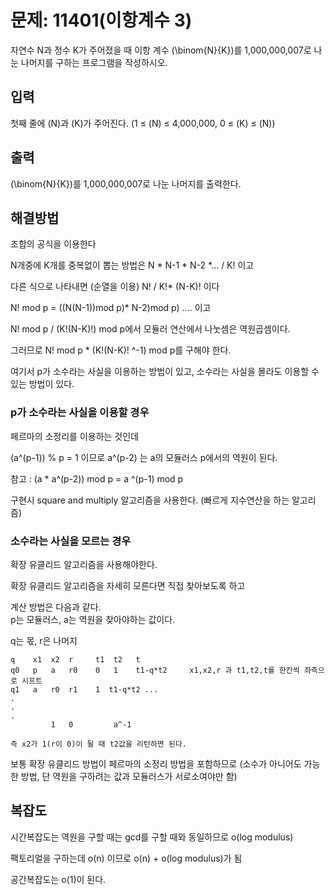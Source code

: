 # 문제: 11401(이항계수 3)

자연수 N과 정수 K가 주어졌을 때 이항 계수 
\(\binom{N}{K}\)를 1,000,000,007로 나눈 나머지를 구하는 프로그램을 작성하시오.

## 입력

첫째 줄에 
\(N\)과 
\(K\)가 주어진다. (1 ≤ 
\(N\) ≤ 4,000,000, 0 ≤ 
\(K\) ≤ 
\(N\))

## 출력


\(\binom{N}{K}\)를 1,000,000,007로 나눈 나머지를 출력한다.

## 해결방법

조합의 공식을 이용한다

N개중에 K개를 중복없이 뽑는 방법은 N * N-1 * N-2 *... / K! 이고

다른 식으로 나타내면 (순열을 이용) N! / K!* (N-K)! 이다

N! mod p = ((N(N-1))mod p)* N-2)mod p) .... 이고

N! mod p / (K!(N-K)!) mod p에서 모듈러 연산에서 나눗셈은 역원곱셈이다.

그러므로 N! mod p * (K!(N-K)! ^-1) mod p를 구해야 한다.

여기서 p가 소수라는 사실을 이용하는 방법이 있고, 소수라는 사실을 몰라도 이용할 수 있는 방법이 있다.

### p가 소수라는 사실을 이용할 경우 

페르마의 소정리를 이용하는 것인데

(a^(p-1)) % p = 1 이므로 a^(p-2) 는 a의 모듈러스 p에서의 역원이 된다.

참고 : (a * a^(p-2)) mod p = a ^(p-1) mod p

구현시 square and multiply 알고리즘을 사용한다. (빠르게 지수연산을 하는 알고리즘)

### 소수라는 사실을 모르는 경우 

확장 유클리드 알고리즘을 사용해야한다.

확장 유클리드 알고리즘을 자세히 모른다면 직접 찾아보도록 하고

계산 방법은 다음과 같다. 
<br/>
p는 모듈러스, a는 역원을 찾아야하는 값이다.

q는 몫, r은 나머지
```
q    x1  x2  r     t1  t2   t
q0   p   a   r0    0   1    t1-q*t2     x1,x2,r 과 t1,t2,t를 한칸씩 좌측으로 시프트
q1   a   r0  r1    1  t1-q*t2 ...
.
.
.
         1   0         a^-1  

즉 x2가 1(r이 0)이 될 때 t2값을 리턴하면 된다.
```
보통 확장 유클리드 방법이 페르마의 소정리 방법을 포함하므로 (소수가 아니어도 가능한 방법, 단 역원을 구하려는 값과 모듈러스가 서로소여야만 함)

## 복잡도

시간복잡도는 역원을 구할 때는 gcd를 구할 때와 동일하므로 o(log modulus)

팩토리얼을 구하는데 o(n) 이므로 o(n) + o(log modulus)가 됨

공간복잡도는 o(1)이 된다.